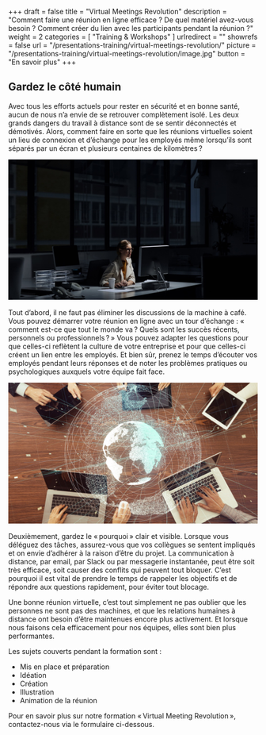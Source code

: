 +++
draft		= false
title		= "Virtual Meetings Revolution"
description = "Comment faire une réunion en ligne efficace ? De quel matériel avez-vous besoin ? Comment créer du lien avec les participants pendant la réunion ?"
weight		= 2
categories	= [ "Training & Workshops" ]
urlredirect	= ""
showrefs	= false
url	 		= "/presentations-training/virtual-meetings-revolution/"
picture		= "/presentations-training/virtual-meetings-revolution/image.jpg"
button		= "En savoir plus"
+++

## Gardez le côté humain

Avec tous les efforts actuels pour rester en sécurité et en bonne santé, aucun de nous n’a envie de se retrouver complètement isolé. Les deux grands dangers du travail à distance sont de se sentir déconnectés et démotivés. Alors, comment faire en sorte que les réunions virtuelles soient un lieu de connexion et d’échange pour les employés même lorsqu’ils sont séparés par un écran et plusieurs centaines de kilomètres ?

![Travailleur seul](lonely.jpg)

Tout d’abord, il ne faut pas éliminer les discussions de la machine à café. Vous pouvez démarrer votre réunion en ligne avec un tour d’échange : « comment est-ce que tout le monde va ? Quels sont les succès récents, personnels ou professionnels ? » Vous pouvez adapter les questions pour que celles-ci reflètent la culture de votre entreprise et pour que celles-ci créent un lien entre les employés. Et bien sûr, prenez le temps d’écouter vos employés pendant leurs réponses et de noter les problèmes pratiques ou psychologiques auxquels votre équipe fait face.

![Réunion virtuelle](virtual-meeting.jpg)
 
Deuxièmement, gardez le « pourquoi » clair et visible. Lorsque vous déléguez des tâches, assurez-vous que vos collègues se sentent impliqués et on envie d’adhérer à la raison d’être du projet. La communication à distance, par email, par Slack ou par messagerie instantanée, peut être soit très efficace, soit causer des conflits qui peuvent tout bloquer. C’est pourquoi il est vital de prendre le temps de rappeler les objectifs et de répondre aux questions rapidement, pour éviter tout blocage. 

Une bonne réunion virtuelle, c’est tout simplement ne pas oublier que les personnes ne sont pas des machines, et que les relations humaines à distance ont besoin d’être maintenues encore plus activement. Et lorsque nous faisons cela efficacement pour nos équipes, elles sont bien plus performantes.

Les sujets couverts pendant la formation sont :

* Mis en place et préparation
* Idéation
* Création
* Illustration
* Animation de la réunion

Pour en savoir plus sur notre formation « Virtual Meeting Revolution », contactez-nous via le formulaire ci-dessous.
